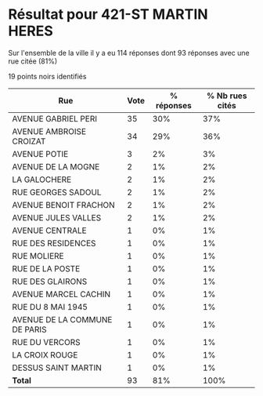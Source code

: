 # Résultat pour 421-ST MARTIN HERES

Sur l'ensemble de la ville il y a eu 114 réponses dont 93 réponses avec une rue citée (81%)

19 points noirs identifiés

| Rue | Vote | % réponses | % Nb rues cités|
|-----|------|------------|----------------|
| AVENUE GABRIEL PERI | 35 | 30% | 37%|
| AVENUE AMBROISE CROIZAT | 34 | 29% | 36%|
| AVENUE POTIE | 3 | 2% | 3%|
| AVENUE DE LA MOGNE | 2 | 1% | 2%|
| LA GALOCHERE | 2 | 1% | 2%|
| RUE GEORGES SADOUL | 2 | 1% | 2%|
| AVENUE BENOIT FRACHON | 2 | 1% | 2%|
| AVENUE JULES VALLES | 2 | 1% | 2%|
| AVENUE CENTRALE | 1 | 0% | 1%|
| RUE DES RESIDENCES | 1 | 0% | 1%|
| RUE MOLIERE | 1 | 0% | 1%|
| RUE DE LA POSTE | 1 | 0% | 1%|
| RUE DES GLAIRONS | 1 | 0% | 1%|
| AVENUE MARCEL CACHIN | 1 | 0% | 1%|
| RUE DU 8 MAI 1945 | 1 | 0% | 1%|
| AVENUE DE LA COMMUNE DE PARIS | 1 | 0% | 1%|
| RUE DU VERCORS | 1 | 0% | 1%|
| LA CROIX ROUGE | 1 | 0% | 1%|
| DESSUS SAINT MARTIN | 1 | 0% | 1%|
| **Total** | 93 | 81% | 100%|
